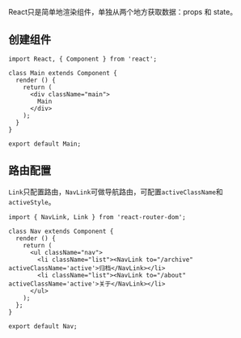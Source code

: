 React只是简单地渲染组件，单独从两个地方获取数据：props 和 state。

## 创建组件

```
import React, { Component } from 'react';

class Main extends Component {
  render () {
    return (
      <div className="main">
        Main
      </div>
    );
  }
}

export default Main;

```

## 路由配置

`Link`只配置路由，`NavLink`可做导航路由，可配置`activeClassName`和`activeStyle`。

```
import { NavLink, Link } from 'react-router-dom';

class Nav extends Component {
  render () {
    return (
      <ul className="nav">
        <li className="list"><NavLink to="/archive" activeClassName='active'>归档</NavLink></li>
        <li className="list"><NavLink to="/about" activeClassName='active'>关于</NavLink></li>
      </ul>
    );
  };
}

export default Nav;

```